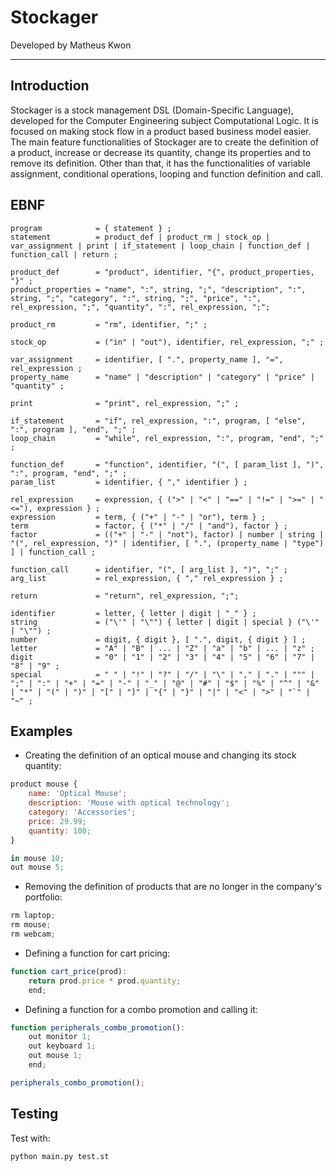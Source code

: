 # Stockager
Developed by Matheus Kwon

---
## Introduction
Stockager is a stock management DSL (Domain-Specific Language), developed for the Computer Engineering subject Computational Logic. It is focused on making stock flow in a product based business model easier. The main feature functionalities of Stockager are to create the definition of a product, increase or decrease its quantity, change its properties and to remove its definition. Other than that, it has the functionalities of variable assignment, conditional operations, looping and function definition and call.

## EBNF

```
program            = { statement } ;
statement          = product_def | product_rm | stock_op | var_assignment | print | if_statement | loop_chain | function_def | function_call | return ;

product_def        = "product", identifier, "{", product_properties, "}" ;
product_properties = "name", ":", string, ";", "description", ":", string, ";", "category", ":", string, ";", "price", ":", rel_expression, ";", "quantity", ":", rel_expression, ";";

product_rm         = "rm", identifier, ";" ;

stock_op           = ("in" | "out"), identifier, rel_expression, ";" ;

var_assignment     = identifier, [ ".", property_name ], "=", rel_expression ;
property_name      = "name" | "description" | "category" | "price" | "quantity" ;

print              = "print", rel_expression, ";" ;

if_statement       = "if", rel_expression, ":", program, [ "else", ":", program ], "end", ";" ;
loop_chain         = "while", rel_expression, ":", program, "end", ";" ;

function_def       = "function", identifier, "(", [ param_list ], ")", ":", program, "end", ";" ;
param_list         = identifier, { "," identifier } ;

rel_expression     = expression, { (">" | "<" | "==" | "!=" | ">=" | "<="), expression } ;
expression         = term, { ("+" | "-" | "or"), term } ;
term               = factor, { ("*" | "/" | "and"), factor } ;
factor             = (("+" | "-" | "not"), factor) | number | string | "(", rel_expression, ")" | identifier, [ ".", (property_name | "type") ] | function_call ;

function_call      = identifier, "(", [ arg_list ], ")", ";" ;
arg_list           = rel_expression, { "," rel_expression } ;

return             = "return", rel_expression, ";";

identifier         = letter, { letter | digit | "_" } ;
string             = ("\'" | "\"") { letter | digit | special } ("\'" | "\"") ;
number             = digit, { digit }, [ ".", digit, { digit } ] ;
letter             = "A" | "B" | ... | "Z" | "a" | "b" | ... | "z" ;
digit              = "0" | "1" | "2" | "3" | "4" | "5" | "6" | "7" | "8" | "9" ;
special            = " " | "!" | "?" | "/" | "\" | "," | "." | """ | ";" | ":" | "+" | "=" | "-" | "_" | "@" | "#" | "$" | "%" | "^" | "&" | "*" | "(" | ")" | "[" | "]" | "{" | "}" | "|" | "<" | ">" | "`" | "~" ;
```

## Examples

- Creating the definition of an optical mouse and changing its stock quantity:
```js
product mouse { 
    name: 'Optical Mouse'; 
    description: 'Mouse with optical technology'; 
    category: 'Accessories'; 
    price: 29.99; 
    quantity: 100; 
}

in mouse 10;
out mouse 5;
```

- Removing the definition of products that are no longer in the company's portfolio:
```js
rm laptop;
rm mouse;
rm webcam;
```

- Defining a function for cart pricing:
```js
function cart_price(prod):
    return prod.price * prod.quantity;
    end;
```

- Defining a function for a combo promotion and calling it:
```js
function peripherals_combo_promotion():
    out monitor 1;
    out keyboard 1;
    out mouse 1;
    end;

peripherals_combo_promotion();
```

## Testing
Test with:
```sh
python main.py test.st
```